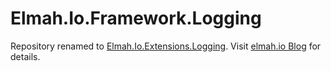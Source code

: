 # Elmah.Io.Framework.Logging

Repository renamed to [Elmah.Io.Extensions.Logging](https://github.com/elmahio/Elmah.Io.Extensions.Logging). Visit [elmah.io Blog](http://blog.elmah.io) for details.
